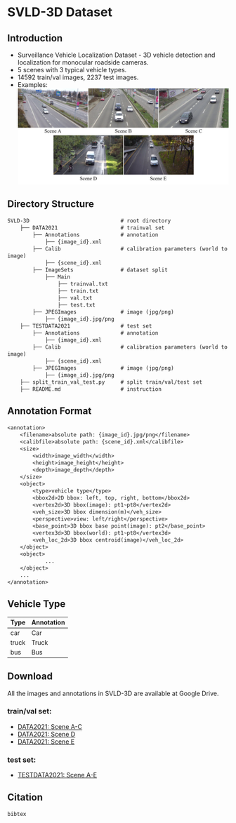 # SVLD-3D Dataset

## Introduction
- Surveillance Vehicle Localization Dataset - 3D vehicle detection and localization for monocular roadside cameras.
- 5 scenes with 3 typical  vehicle types.
- 14592 train/val images, 2237 test images.
- Examples:
![image](imgs/example.png)

## Directory Structure
```
SVLD-3D                             # root directory
    ├── DATA2021                    # trainval set
        ├── Annotations             # annotation
            ├── {image_id}.xml
        ├── Calib                   # calibration parameters (world to image)
            ├── {scene_id}.xml
        ├── ImageSets               # dataset split
            ├── Main
                ├── trainval.txt
                ├── train.txt
                ├── val.txt
                ├── test.txt
        ├── JPEGImages              # image (jpg/png)
            ├── {image_id}.jpg/png
    ├── TESTDATA2021                # test set
        ├── Annotations             # annotation
            ├── {image_id}.xml
        ├── Calib                   # calibration parameters (world to image)
            ├── {scene_id}.xml
        ├── JPEGImages              # image (jpg/png)
            ├── {image_id}.jpg/png
    ├── split_train_val_test.py     # split train/val/test set
    ├── README.md                   # instruction
```

## Annotation Format
```
<annotation>
	<filename>absolute path: {image_id}.jpg/png</filename>
	<calibfile>absolute path: {scene_id}.xml</calibfile>
	<size>
		<width>image_width</width>
		<height>image_height</height>
		<depth>image_depth</depth>
	</size>
	<object>
		<type>vehicle type</type>
		<bbox2d>2D bbox: left, top, right, bottom</bbox2d>
		<vertex2d>3D bbox(image): pt1~pt8</vertex2d>
		<veh_size>3D bbox dimension(m)</veh_size>
		<perspective>view: left/right</perspective>
		<base_point>3D bbox base point(image): pt2</base_point>
		<vertex3d>3D bbox(world): pt1~pt8</vertex3d>
		<veh_loc_2d>3D bbox centroid(image)</veh_loc_2d>
	</object>
	<object>
            ...
	</object>
	...
</annotation>
```

## Vehicle Type

| Type              | Annotation        |
| ----------------- | ----------------- |
| car               | Car               |
| truck             | Truck             |
| bus               | Bus               |

## Download
All the images and annotations in SVLD-3D are available at Google Drive.

### train/val set:

- [DATA2021: Scene A-C](https://drive.google.com/file/d/1yO9av6qtLxOehT-vRivaX_WX6TT-jIvc/view?usp=sharing)
- [DATA2021: Scene D](https://drive.google.com/file/d/13i341cnFtNVlRvVBjSAmUGtxEiHt_Fjz/view?usp=sharing)
- [DATA2021: Scene E](https://drive.google.com/file/d/1Z-lv_NQtBc8EFYJaFapF69H79m2Ce2mO/view?usp=sharing)

### test set:

- [TESTDATA2021: Scene A-E](https://drive.google.com/file/d/10zspX_-gWoQOwzN5Ba-MDQVsV6Omh80A/view?usp=sharing)

## Citation
```
bibtex
```